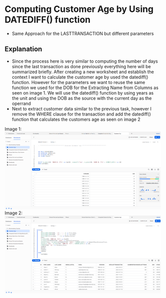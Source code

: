 # Computing Customer Age by Using DATEDIFF() function
* Same Approach for the LASTTRANSACTION but different parameters

## Explanation
* Since the process here is very similar to computing the number of days since the last transaction as done previously everything here will be summarized briefly. After creating a new worksheet and establish the context I want to calculate the customer age by used the datediff() function. However for the parameters we want to reuse the same function we used for the DOB for the Extracting Name from Columns as seen on image 1. We will use the datediff() function by using years as the unit and using the DOB as the source with the current day as the operrand
* Next to extract customer data similar to the previous task, however I remove the WHERE clause for the transaction and add the datediff() function that calculates the customers age as seen on image 2

Image 1:
![](https://github.com/Nwiradiradja/DataCleaning-Snowflake/blob/main/ComputeAge/Age1.png?raw=true)
Image 2:
![](https://github.com/Nwiradiradja/DataCleaning-Snowflake/blob/main/ComputeAge/Age2.png?raw=true)
